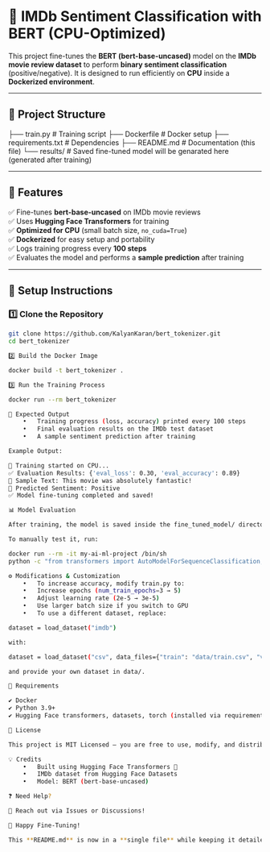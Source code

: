 # 🚀 IMDb Sentiment Classification with BERT (CPU-Optimized)

This project fine-tunes the **BERT (bert-base-uncased)** model on the **IMDb movie review dataset** to perform **binary sentiment classification** (positive/negative). It is designed to run efficiently on **CPU** inside a **Dockerized environment**.

---

## 📂 Project Structure

├── train.py           # Training script
├── Dockerfile              # Docker setup
├── requirements.txt        # Dependencies
├── README.md               # Documentation (this file)
└── results/                # Saved fine-tuned model will be genarated here (generated after training)

---

## 📌 Features

✅ Fine-tunes **bert-base-uncased** on IMDb movie reviews  
✅ Uses **Hugging Face Transformers** for training  
✅ **Optimized for CPU** (small batch size, `no_cuda=True`)  
✅ **Dockerized** for easy setup and portability  
✅ Logs training progress every **100 steps**  
✅ Evaluates the model and performs a **sample prediction** after training  

---

## 🚀 Setup Instructions

### **1️⃣ Clone the Repository**
```bash
git clone https://github.com/KalyanKaran/bert_tokenizer.git
cd bert_tokenizer

2️⃣ Build the Docker Image

docker build -t bert_tokenizer .

3️⃣ Run the Training Process

docker run --rm bert_tokenizer

🎯 Expected Output
	•	Training progress (loss, accuracy) printed every 100 steps
	•	Final evaluation results on the IMDb test dataset
	•	A sample sentiment prediction after training

Example Output:

🚀 Training started on CPU...
✅ Evaluation Results: {'eval_loss': 0.30, 'eval_accuracy': 0.89}
📝 Sample Text: This movie was absolutely fantastic!
🔮 Predicted Sentiment: Positive
✅ Model fine-tuning completed and saved!

📊 Model Evaluation

After training, the model is saved inside the fine_tuned_model/ directory.

To manually test it, run:

docker run --rm -it my-ai-ml-project /bin/sh
python -c "from transformers import AutoModelForSequenceClassification, AutoTokenizer; model = AutoModelForSequenceClassification.from_pretrained('./fine_tuned_model'); tokenizer = AutoTokenizer.from_pretrained('./fine_tuned_model'); text = 'This movie was amazing!'; inputs = tokenizer(text, return_tensors='pt'); print(model(**inputs).logits)"

⚙️ Modifications & Customization
	•	To increase accuracy, modify train.py to:
	•	Increase epochs (num_train_epochs=3 → 5)
	•	Adjust learning rate (2e-5 → 3e-5)
	•	Use larger batch size if you switch to GPU
	•	To use a different dataset, replace:

dataset = load_dataset("imdb")

with:

dataset = load_dataset("csv", data_files={"train": "data/train.csv", "validation": "data/val.csv"})

and provide your own dataset in data/.

📌 Requirements

✔ Docker
✔ Python 3.9+
✔ Hugging Face transformers, datasets, torch (installed via requirements.txt)

📜 License

This project is MIT Licensed – you are free to use, modify, and distribute it.

💡 Credits
	•	Built using Hugging Face Transformers 🚀
	•	IMDb dataset from Hugging Face Datasets
	•	Model: BERT (bert-base-uncased)

❓ Need Help?

💬 Reach out via Issues or Discussions!

🚀 Happy Fine-Tuning!

This **README.md** is now in a **single file** while keeping it detailed and well-structured. 🚀🔥 Let me know if you need any changes!

